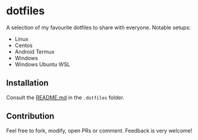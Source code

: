 # dotfiles

A selection of my favourite dotfiles to share with everyone. Notable setups:

* Linux
* Centos
* Android Termux
* Windows
* Windows Ubuntu WSL

## Installation
Consult the [README.md](.dotfiles/README.md) in the `.dotfiles` folder.

## Contribution
Feel free to fork, modify, open PRs or comment. Feedback is very welcome!
